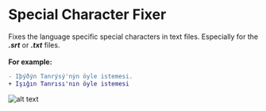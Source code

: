 # Special Character Fixer
Fixes the language specific special characters in text files. Especially for the <b>*.srt*</b> or <b>*.txt*</b> files.
<br>
<br>
**For example:**
```diff
- Iþýðýn Tanrýsý'nýn öyle istemesi.
+ Işığın Tanrısı'nın öyle istemesi
```

![alt text](https://github.com/Atacan-Celikkol/special-character-fixer/blob/master/Screenshot.png?raw=true)
